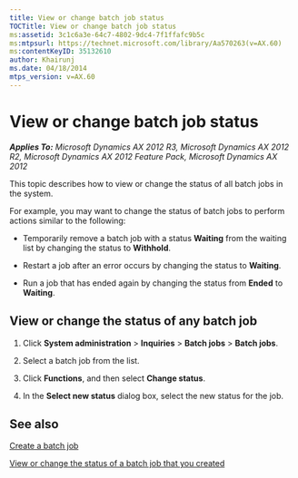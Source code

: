 ```yaml
---
title: View or change batch job status
TOCTitle: View or change batch job status
ms:assetid: 3c1c6a3e-64c7-4802-9dc4-7f1ffafc9b5c
ms:mtpsurl: https://technet.microsoft.com/library/Aa570263(v=AX.60)
ms:contentKeyID: 35132610
author: Khairunj
ms.date: 04/18/2014
mtps_version: v=AX.60
---
```


# View or change batch job status 


_**Applies To:** Microsoft Dynamics AX 2012 R3, Microsoft Dynamics AX 2012 R2, Microsoft Dynamics AX 2012 Feature Pack, Microsoft Dynamics AX 2012_

This topic describes how to view or change the status of all batch jobs in the system.

For example, you may want to change the status of batch jobs to perform actions similar to the following:

  - Temporarily remove a batch job with a status **Waiting** from the waiting list by changing the status to **Withhold**.

  - Restart a job after an error occurs by changing the status to **Waiting**.

  - Run a job that has ended again by changing the status from **Ended** to **Waiting**.

## View or change the status of any batch job

1.  Click **System administration** \> **Inquiries** \> **Batch jobs** \> **Batch jobs**.

2.  Select a batch job from the list.

3.  Click **Functions**, and then select **Change status**.

4.  In the **Select new status** dialog box, select the new status for the job.

## See also

[Create a batch job](create-a-batch-job.md)

[View or change the status of a batch job that you created](view-or-change-the-status-of-a-batch-job-that-you-created.md)

  


